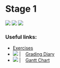 # Stage 1

<img src="https://img.shields.io/badge/iOS-000000?style=for-the-badge&logo=ios&logoColor=white" />
<img src="https://img.shields.io/badge/Swift-FA7343?style=for-the-badge&logo=swift&logoColor=white" />
<img src="https://img.shields.io/badge/Xcode-007ACC?style=flat-square&logo=Xcode&logoColor=white" />

### Useful links:

- [Exercises](https://drive.google.com/drive/u/1/folders/13Kp14CsyYY8pQ-_jmmu-R8qs7lSALqqf)
- <img src="https://img.shields.io/badge/Google%20Sheets-34A853?style=for-the-badge&logo=google-sheets&logoColor=white" /> | ` ` [Grading Diary](https://docs.google.com/spreadsheets/d/15jSBOjso89syFY-mdc8A1oRVrig_gqLJPPms6gOPjFs/edit#gid=0)
- <img src="https://img.shields.io/badge/Google%20Sheets-34A853?style=for-the-badge&logo=google-sheets&logoColor=white" /> | ` `  [Gantt Chart](https://docs.google.com/spreadsheets/u/1/d/1K7S-uzZjCQmyXEzlSDQp8qg8DD-OgyzBIVKiwzeuZVc/edit?usp=drive_web&ouid=111964802423031011047)

